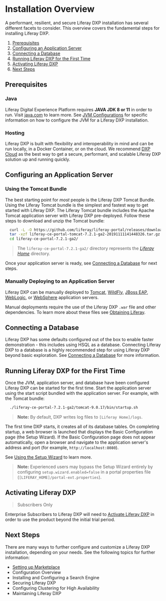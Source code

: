 # Installation Overview

A performant, resilient, and secure Liferay DXP installation has several different facets to consider. This overview covers the fundamental steps for installing Liferay DXP.

1. [Prerequisites](#prerequisites)
1. [Configuring an Application Server](#configuring-an-application-server)
1. [Connecting a Database](#connecting-a-database)
1. [Running Liferay DXP for the First Time](#running-liferay-dxp-for-the-first-time)
1. [Activating Liferay DXP](#activating-liferay-dxp)
1. [Next Steps](#next-steps)

## Prerequisites

### Java

Liferay Digital Experience Platform requires **JAVA JDK 8 or 11** in order to run. Visit [java.com](https://www.java.com/) to learn more. See [JVM Configurations](../reference/jvm-configurations.md) for specific information on how to configure the JVM for a Liferay DXP installation.

### Hosting

Liferay DXP is built with flexibility and interoperability in mind and can be run locally, in a Docker Container, or on the cloud. We recommend [DXP Cloud](https://learn.liferay.com/dxp-cloud-latest/index.html) as the best way to get a secure, performant, and scalable Liferay DXP solution up and running quickly.

## Configuring an Application Server

### Using the Tomcat Bundle

The best starting point for _most_ people is the Liferay DXP Tomcat Bundle. Using the Liferay Tomcat bundle is the simplest and fastest way to get started with Liferay DXP. The Liferay Tomcat bundle includes the Apache Tomcat application server with Liferay DXP pre-deployed. Follow these steps to download and unzip the Tomcat bundle:

  ```bash
    curl -L -O https://github.com/liferay/liferay-portal/releases/download/7.2.1-ga2/liferay-ce-portal-tomcat-7.2.1-ga2-20191111141448326.tar.gz
    tar -xzf liferay-ce-portal-tomcat-7.2.1-ga2-20191111141448326.tar.gz
    cd liferay-ce-portal-7.2.1-ga2/
  ```

  > The `liferay-ce-portal-7.2.1-ga2/` directory represents the [*Liferay Home*](https://help.liferay.com/hc/en-us/articles/360028712272-Liferay-Home) directory.

Once your application server is ready, see [Connecting a Database](#connecting-a-database) for next steps.

### Manually Deploying to an Application Server

Liferay DXP can be manually deployed to [Tomcat](placeholder-link), [WildFly](placeholder-link), [JBoss EAP](placeholder-link), [WebLogic](placeholder-link), or [WebSphere](placeholder-link) application servers.

Manual deployments require the use of the Liferay DXP `.war` file and other dependencies. To learn more about these files see [Obtaining Liferay](./obtaining-liferay.md).

## Connecting a Database

Liferay DXP has some defaults configured out of the box to enable faster demonstration - this includes using HSQL as a database. Connecting Liferay DXP to a database is a highly recommended step for using Liferay DXP beyond basic exploration. See [Connecting a Database](./connecting-a-database.md) for more information.

## Running Liferay DXP for the First Time

Once the JVM, application server, and database have been configured Liferay DXP can be started for the first time. Start the application server using the start script bundled with the application server. For example, with the Tomcat bundle:

```bash
  ./liferay-ce-portal-7.2.1-ga2/tomcat-9.0.17/bin/startup.sh
```

> **Note:** By default, DXP writes log files to `[Liferay Home]/logs`.

The first time DXP starts, it creates all of its database tables. On completing startup, a web browser is launched that displays the Basic Configuration page (the Setup Wizard). If the Basic Configuration page does not appear automatically, open a browser and navigate to the application server's address and port (for example, `http://localhost:8080`).

See [Using the Setup Wizard](./using-the-setup-wizard.md) to learn more.

> **Note:** Experienced users may bypass the Setup Wizard entirely by configuring `setup.wizard.enabled=false` in a portal properties file (`[LIFERAY_HOME]/portal-ext.properties`).

## Activating Liferay DXP

> Subscribers Only

Enterprise Subscribers to Liferay DXP will need to [Activate Liferay DXP](placeholder-link) in order to use the product beyond the initial trial period.

## Next Steps

There are many ways to further configure and customize a Liferay DXP installation, depending on your needs. See the following topics for further information:

* [Setting up Marketplace](./setting-up-marketplace.md)
* Configuration Overview
* Installing and Configuring a Search Engine
* Securing Liferay DXP
* Configuring Clustering for High Availability
* Maintaining Liferay DXP
